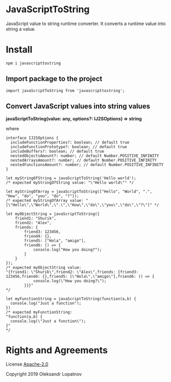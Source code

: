 # JavaScriptToString

JavaScript value to string runtime converter. It converts a runtime value into string a value.

# Install

```
npm i javascripttostring
```

## Import package to the project

```
import javaScriptToString from 'javascripttostring';
```

## Convert JavaScript values into string values

**javaScriptToString(value: any, options?: IJ2SOptions) => string**

where

```
interface IJ2SOptions {
  includeFunctionProperties?: boolean; // default true
  includeFunctionPrototype?: boolean; // default true
  includeBuffers?: boolean; // default true
  nestedObjectsAmount?: number; // default Number.POSITIVE_INFINITY
  nestedArraysAmount?: number; // default Number.POSITIVE_INFINITY
  nestedFunctionsAmount?: number; // default Number.POSITIVE_INFINITY
}
```

```
let myStringOfString = javaScriptToString('Hello world');
/* expected myStringOfString value: "\"Hello world\"" */

let myStringOfArray = javaScriptToString(["Hello", "World", ".", "How", "do", "you", "do", "?"]);
/* expected myStringOfArray value: "[\"Hello\",\"World\",\".\",\"How\",\"do\",\"you\",\"do\",\"?\"]" */

let myObjectString = javaScriptToString({
    friend1: "Shurik",
    friend2: "Alex",
    friends: {
        friend3: 123456,
        friend4: {},
        friend5: ["Hola", "amigo"],
        friend6: () => {
            console.log("How you doing?");
        }
    }
});
/* expected myObjectString value:
"{friend1: \"Shurik\",friend2: \"Alex\",friends: {friend3: 123456,friend4: {},friend5: [\"Hola\",\"amigo\"],friend6: () => {
            console.log(\"How you doing?\");
        }}}"
*/

let myFunctionString = javaScriptToString(function(a,b) {
  console.log("Just a function");
})
/* expected myFunctionString:
"function(a,b) {
  console.log(\"Just a function\");
}"
*/
```

# Rights and Agreements

License [Apache-2.0](https://github.com/lopatnov/jsToString/blob/master/LICENSE)

Copyright 2019 Oleksandr Lopatnov

